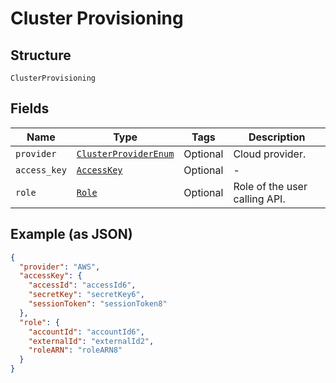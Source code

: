 
# Cluster Provisioning

## Structure

`ClusterProvisioning`

## Fields

| Name | Type | Tags | Description |
|  --- | --- | --- | --- |
| `provider` | [`ClusterProviderEnum`](../../doc/models/cluster-provider-enum.md) | Optional | Cloud provider. |
| `access_key` | [`AccessKey`](../../doc/models/access-key.md) | Optional | - |
| `role` | [`Role`](../../doc/models/role.md) | Optional | Role of the user calling API. |

## Example (as JSON)

```json
{
  "provider": "AWS",
  "accessKey": {
    "accessId": "accessId6",
    "secretKey": "secretKey6",
    "sessionToken": "sessionToken8"
  },
  "role": {
    "accountId": "accountId6",
    "externalId": "externalId2",
    "roleARN": "roleARN8"
  }
}
```

